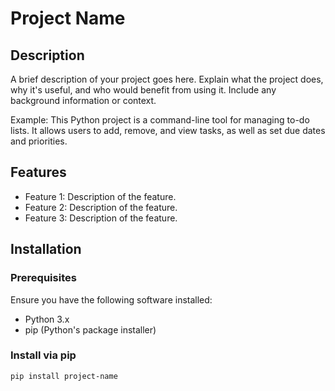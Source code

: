 
# Project Name

## Description
A brief description of your project goes here. Explain what the project does, why it's useful, and who would benefit from using it. Include any background information or context.

Example:
This Python project is a command-line tool for managing to-do lists. It allows users to add, remove, and view tasks, as well as set due dates and priorities.

## Features
- Feature 1: Description of the feature.
- Feature 2: Description of the feature.
- Feature 3: Description of the feature.

## Installation

### Prerequisites
Ensure you have the following software installed:
- Python 3.x
- pip (Python's package installer)

### Install via pip
```bash
pip install project-name
